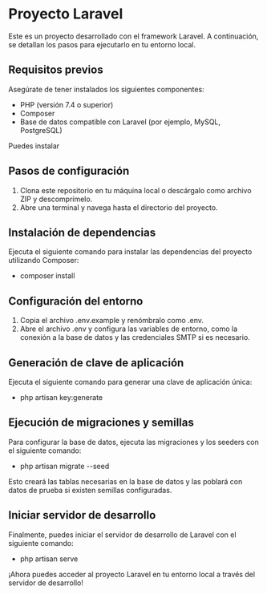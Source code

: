 # Proyecto Laravel

Este es un proyecto desarrollado con el framework Laravel. A continuación, se detallan los pasos para ejecutarlo en tu entorno local.

## Requisitos previos

Asegúrate de tener instalados los siguientes componentes:

- PHP (versión 7.4 o superior)
- Composer
- Base de datos compatible con Laravel (por ejemplo, MySQL, PostgreSQL)

Puedes instalar 

## Pasos de configuración

1. Clona este repositorio en tu máquina local o descárgalo como archivo ZIP y descomprímelo.
2. Abre una terminal y navega hasta el directorio del proyecto.

## Instalación de dependencias

Ejecuta el siguiente comando para instalar las dependencias del proyecto utilizando Composer:

- composer install

## Configuración del entorno

1. Copia el archivo .env.example y renómbralo como .env.
2. Abre el archivo .env y configura las variables de entorno, como la conexión a la base de datos y las     credenciales SMTP si es necesario.

## Generación de clave de aplicación

Ejecuta el siguiente comando para generar una clave de aplicación única:

- php artisan key:generate

## Ejecución de migraciones y semillas

Para configurar la base de datos, ejecuta las migraciones y los seeders con el siguiente comando:

- php artisan migrate --seed

Esto creará las tablas necesarias en la base de datos y las poblará con datos de prueba si existen semillas configuradas.

## Iniciar servidor de desarrollo

Finalmente, puedes iniciar el servidor de desarrollo de Laravel con el siguiente comando:

- php artisan serve

¡Ahora puedes acceder al proyecto Laravel en tu entorno local a través del servidor de desarrollo!



